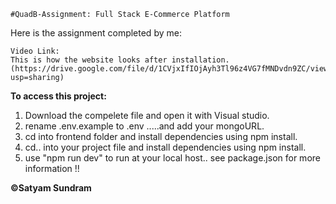 ```
#QuadB-Assignment: Full Stack E-Commerce Platform
```
Here is the assignment completed by me:
```
Video Link:
This is how the website looks after installation.
(https://drive.google.com/file/d/1CVjxIfIOjAyh3Tl96z4VG7fMNDvdn9ZC/view?usp=sharing)

```

**To access this project:** 
1. Download the compelete file and open it with Visual studio.
2. rename .env.example to .env .....and add your mongoURL.
3. cd into frontend folder and install dependencies using npm install.
4. cd.. into your project file and install dependencies using npm install.
5. use "npm run dev" to run at your local host.. see package.json for more information !!

**©Satyam Sundram**
